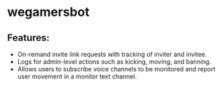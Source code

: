 # wegamersbot
## Features:
* On-remand invite link requests with tracking of inviter and invitee.
* Logs for admin-level actions such as kicking, moving, and banning.
* Allows users to subscribe voice channels to be monitored and report user
movement in a monitor text channel.

